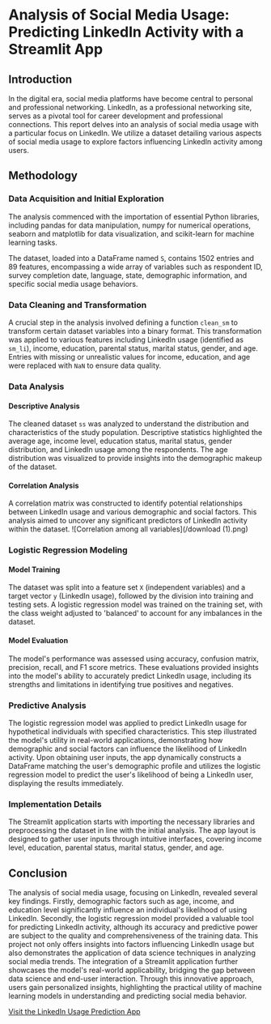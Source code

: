 # Analysis of Social Media Usage: Predicting LinkedIn Activity with a Streamlit App

## Introduction

In the digital era, social media platforms have become central to personal and professional networking. LinkedIn, as a professional networking site, serves as a pivotal tool for career development and professional connections. This report delves into an analysis of social media usage with a particular focus on LinkedIn. We utilize a dataset detailing various aspects of social media usage to explore factors influencing LinkedIn activity among users.

## Methodology

### Data Acquisition and Initial Exploration

The analysis commenced with the importation of essential Python libraries, including pandas for data manipulation, numpy for numerical operations, seaborn and matplotlib for data visualization, and scikit-learn for machine learning tasks.

The dataset, loaded into a DataFrame named `S`, contains 1502 entries and 89 features, encompassing a wide array of variables such as respondent ID, survey completion date, language, state, demographic information, and specific social media usage behaviors.

### Data Cleaning and Transformation

A crucial step in the analysis involved defining a function `clean_sm` to transform certain dataset variables into a binary format. This transformation was applied to various features including LinkedIn usage (identified as `sm_li`), income, education, parental status, marital status, gender, and age. Entries with missing or unrealistic values for income, education, and age were replaced with `NaN` to ensure data quality.

### Data Analysis

#### Descriptive Analysis

The cleaned dataset `ss` was analyzed to understand the distribution and characteristics of the study population. Descriptive statistics highlighted the average age, income level, education status, marital status, gender distribution, and LinkedIn usage among the respondents. The age distribution was visualized to provide insights into the demographic makeup of the dataset.

#### Correlation Analysis

A correlation matrix was constructed to identify potential relationships between LinkedIn usage and various demographic and social factors. This analysis aimed to uncover any significant predictors of LinkedIn activity within the dataset.
![Correlation among all variables](/download (1).png)

### Logistic Regression Modeling

#### Model Training

The dataset was split into a feature set `X` (independent variables) and a target vector `y` (LinkedIn usage), followed by the division into training and testing sets. A logistic regression model was trained on the training set, with the class weight adjusted to 'balanced' to account for any imbalances in the dataset.

#### Model Evaluation

The model's performance was assessed using accuracy, confusion matrix, precision, recall, and F1 score metrics. These evaluations provided insights into the model's ability to accurately predict LinkedIn usage, including its strengths and limitations in identifying true positives and negatives.

### Predictive Analysis

The logistic regression model was applied to predict LinkedIn usage for hypothetical individuals with specified characteristics. This step illustrated the model's utility in real-world applications, demonstrating how demographic and social factors can influence the likelihood of LinkedIn activity.
Upon obtaining user inputs, the app dynamically constructs a DataFrame matching the user's demographic profile and utilizes the logistic regression model to predict the user's likelihood of being a LinkedIn user, displaying the results immediately.
### Implementation Details

The Streamlit application starts with importing the necessary libraries and preprocessing the dataset in line with the initial analysis. The app layout is designed to gather user inputs through intuitive interfaces, covering income level, education, parental status, marital status, gender, and age.

## Conclusion

The analysis of social media usage, focusing on LinkedIn, revealed several key findings. Firstly, demographic factors such as age, income, and education level significantly influence an individual's likelihood of using LinkedIn. Secondly, the logistic regression model provided a valuable tool for predicting LinkedIn activity, although its accuracy and predictive power are subject to the quality and comprehensiveness of the training data.
This project not only offers insights into factors influencing LinkedIn usage but also demonstrates the application of data science techniques in analyzing social media trends. The integration of a Streamlit application further showcases the model's real-world applicability, bridging the gap between data science and end-user interaction. Through this innovative approach, users gain personalized insights, highlighting the practical utility of machine learning models in understanding and predicting social media behavior. 

[Visit the LinkedIn Usage Prediction App](https://linkedin-predictionpy-dhqejus5znxdwsxyb2gxtd.streamlit.app/)
